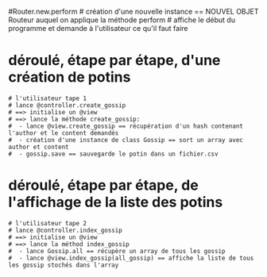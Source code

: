 #Router.new.perform
	# création d'une nouvelle instance == NOUVEL OBJET Routeur auquel on applique la méthode perform
	# affiche le début du programme et demande à l'utilisateur ce qu'il faut faire



# déroulé, étape par étape, d'une création de potins
	# l'utilisateur tape 1
	# lance @controller.create_gossip
	# ==> initialise un @view
	# ==> lance la méthode create_gossip:
	#  - lance @view.create_gossip == récupération d'un hash contenant l'author et le content demandés
	#  - création d'une instance de class Gossip == sort un array avec author et content
	#  - gossip.save == sauvegarde le potin dans un fichier.csv



# déroulé, étape par étape, de l'affichage de la liste des potins
	# l'utilisateur tape 2
	# lance @controller.index_gossip
	# ==> initialise un @view
	# ==> lance la méthod index_gossip
	#  - lance Gossip.all == récupère un array de tous les gossip
	#  - lance @view.index_gossip(all_gossip) == affiche la liste de tous les gossip stochés dans l'array